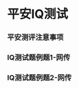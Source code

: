 <TitleList></TitleList>

# 平安IQ测试

### 平安测评注意事项

<Pdf :src="$withBase('/images/平安测评注意事项.pdf')"/>  

### IQ测试题例题1-网传

<Pdf :src="$withBase('/images/IQ测试题例题1-网传.pdf')"/>  

### IQ测试题例题2-网传

<Pdf :src="$withBase('/images/IQ测试题例题2-网传.pdf')"/>  
